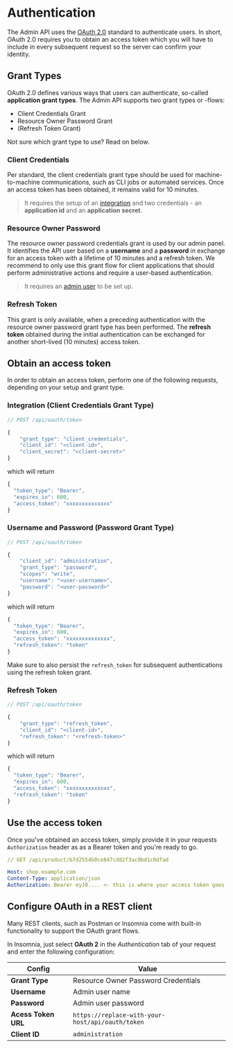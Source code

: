 # Authentication

The Admin API uses the [OAuth 2.0](https://oauth.net/2/) standard to authenticate users. In short, OAuth 2.0 requires you to obtain an access token which you will have to include in every subsequent request so the server can confirm your identity.

## Grant Types

OAuth 2.0 defines various ways that users can authenticate, so-called **application grant types**. The Admin API supports two grant types or -flows:

* Client Credentials Grant
* Resource Owner Password Grant
* \(Refresh Token Grant\)

Not sure which grant type to use? Read on below.

### Client Credentials

Per standard, the client credentials grant type should be used for machine-to-machine communications, such as CLI jobs or automated services. Once an access token has been obtained, it remains valid for 10 minutes.

> It requires the setup of an [integration](https://docs.shopware.com/en/shopware-6-en/settings/system/integrationen?category=shopware-6-en/settings/system) and two credentials - an **application id** and an **application secret**.

### Resource Owner Password

The resource owner password credentials grant is used by our admin panel. It identifies the API user based on a **username** and a **password** in exchange for an access token with a lifetime of 10 minutes and a refresh token. We recommend to only use this grant flow for client applications that should perform administrative actions and require a user-based authentication.

> It requires an [admin user](https://docs.shopware.com/en/shopware-6-en/settings/system/user?category=shopware-6-en/settings/system#new-user) to be set up.


### Refresh Token

This grant is only available, when a preceding authentication with the resource owner password grant type has been performed. The **refresh token** obtained during the initial authentication can be exchanged for another short-lived \(10 minutes\) access token.

## Obtain an access token

In order to obtain an access token, perform one of the following requests, depending on your setup and grant type.

### Integration (Client Credentials Grant Type)

```javascript
// POST /api/oauth/token

{
    "grant_type": "client_credentials",
    "client_id": "<client-id>",
    "client_secret": "<client-secret>"
}
```

which will return

```javascript
{
  "token_type": "Bearer",
  "expires_in": 600,
  "access_token": "xxxxxxxxxxxxxx"
}
```

### Username and Password (Password Grant Type)
```javascript
// POST /api/oauth/token

{
    "client_id": "administration",
    "grant_type": "password",
    "scopes": "write",
    "username": "<user-username>",
    "password": "<user-password>"
}
```

which will return

```javascript
{
  "token_type": "Bearer",
  "expires_in": 600,
  "access_token": "xxxxxxxxxxxxxx",
  "refresh_token": "token"
}
```

Make sure to also persist the `refresh_token` for subsequent authentications using the refresh token grant.

### Refresh Token

```javascript
// POST /api/oauth/token

{
    "grant_type": "refresh_token",
    "client_id": "<client-id>",
    "refresh_token": "<refresh-token>"
}
```

which will return

```javascript
{
  "token_type": "Bearer",
  "expires_in": 600,
  "access_token": "xxxxxxxxxxxxxx",
  "refresh_token": "token"
}
```

## Use the access token

Once you've obtained an access token, simply provide it in your requests `Authorization` header as as a Bearer token and you're ready to go.

```yaml
// GET /api/product/b7d2554b0ce847cd82f3ac9bd1c0dfad

Host: shop.example.com
Content-Type: application/json
Authorization: Bearer eyJ0.... <- this is where your access token goes
```

## Configure OAuth in a REST client

Many REST clients, such as Postman or Insomnia come with built-in functionality to support the OAuth grant flows.

In Insomnia, just select **OAuth 2** in the *Authentication* tab of your request and enter the following configuration:

| Config              | Value                                             |
|-------------------- | ------------------------------------------------- |
| **Grant Type**      | Resource Owner Password Credentials               |
| **Username**        | Admin user name                                   |
| **Password**        | Admin user password                               |
| **Acess Token URL** | `https://replace-with-your-host/api/oauth/token`  |
| **Client ID**       | `administration`                                  |
